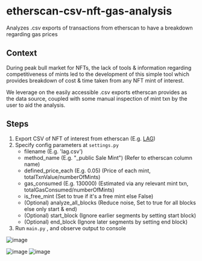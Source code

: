 # etherscan-csv-nft-gas-analysis
Analyzes .csv exports of transactions from etherscan to have a breakdown regarding gas prices

## Context
During peak bull market for NFTs, the lack of tools & information regarding competitiveness of mints led to the development of this simple tool which provides breakdown of cost & time taken from any NFT mint of interest.

We leverage on the easily accessible .csv exports etherscan provides as the data source, coupled with some manual inspection of mint txn by the user to aid the analysis.

## Steps
1. Export CSV of NFT of interest from etherscan (E.g. [LAG](https://etherscan.io/exportData?type=tokentxns-nft&contract=0x9c99d7f09d4a7e23ea4e36aec4cb590c5bbdb0e2&a=&decimal=0))
2. Specify config parameters at `settings.py`
    - filename (E.g. 'lag.csv')
    - method_name (E.g. "_public Sale Mint") (Refer to etherscan column name)
    - defined_price_each (E.g. 0.05) (Price of each mint, totalTxnValue/numberOfMints)
    - gas_consumed (E.g. 130000) (Estimated via any relevant mint txn, totalGasConsumed/numberOfMints)
    - is_free_mint (Set to true if it's a free mint else False)
    - (Optional) analyze_all_blocks (Reduce noise, Set to true for all blocks else only start & end)
    - (Optional) start_block (Ignore earlier segments by setting start block)
    - (Optional) end_block (Ignore later segments by setting end block)
3. Run `main.py` , and observe output to console

![image](https://user-images.githubusercontent.com/63389110/209989720-e97ee469-14bc-4403-906b-4e7a3aa6d7ef.png)

![image](https://user-images.githubusercontent.com/63389110/209989851-4d394e9c-47e8-4af6-adf4-c2c5856f5de0.png)
![image](https://user-images.githubusercontent.com/63389110/209989889-704ea4e0-668d-4110-a0cb-fd3c2daf7863.png)
